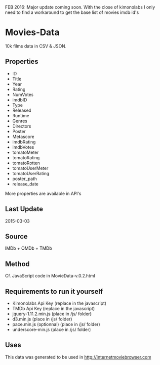 FEB 2016: Major update coming soon. With the close of kimonolabs I only need to find a workaround to get the base list of movies imdb id's


# Movies-Data
10k films data in CSV & JSON.

## Properties
- ID
- Title
- Year
- Rating
- NumVotes
- imdbID
- Type
- Released
- Runtime
- Genres
- Directors
- Poster
- Metascore
- imdbRating
- imdbVotes
- tomatoMeter
- tomatoRating
- tomatoRotten
- tomatoUserMeter
- tomatoUserRating
- poster_path
- release_date

More properties are available in API's

## Last Update
2015-03-03

## Source
IMDb + OMDb + TMDb

## Method
Cf. JavaScript code in MovieData-v.0.2.html

## Requirements to run it yourself

- Kimonolabs Api Key (replace in the javascript)
- TMDb Api Key (replace in the javascript)
- jquery-1.11.2.min.js (place in /js/ folder)
- d3.min.js (place in /js/ folder)
- pace.min.js (optionnal) (place in /js/ folder)
- underscore-min.js (place in /js/ folder)

## Uses
This data was generated to be used in http://internetmoviebrowser.com
